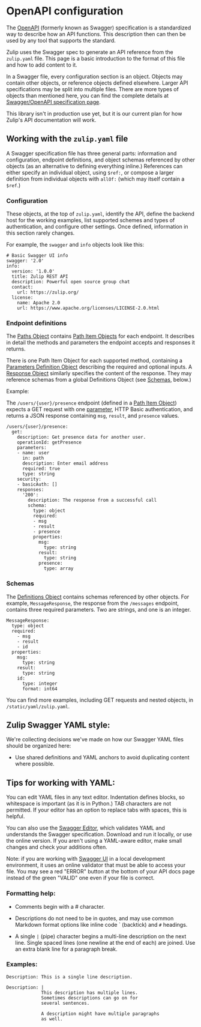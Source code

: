 # OpenAPI configuration

The [OpenAPI](http://swagger.io/specification/) (formerly known as
Swagger) specification is a standardized way to describe how an API
functions. This description then can then be used by any tool that
supports the standard.

Zulip uses the Swagger spec to generate an API reference from the
`zulip.yaml` file. This page is a basic introduction to the format of
this file and how to add content to it.

In a Swagger file, every configuration section is an object. Objects
may contain other objects, or reference objects defined
elsewhere. Larger API specifications may be split into multiple
files. There are more types of objects than mentioned here, you can
find the complete details at
[Swagger/OpenAPI specification page](http://swagger.io/specification).

This library isn't in production use yet, but it is our current plan
for how Zulip's API documentation will work.

## Working with the `zulip.yaml` file

A Swagger specification file has three general parts: information and
configuration, endpoint definitions, and object schemas referenced by
other objects (as an alternative to defining everything inline.)
References can either specify an individual object, using `$ref:`, or
compose a larger definition from individual objects with `allOf:`
(which may itself contain a `$ref`.)

### Configuration

These objects, at the top of `zulip.yaml`, identify the API, define
the backend host for the working examples, list supported schemes and
types of authentication, and configure other settings. Once defined,
information in this section rarely changes.

For example, the `swagger` and `info` objects look like this:
```
# Basic Swagger UI info
swagger: '2.0'
info:
  version: '1.0.0'
  title: Zulip REST API
  description: Powerful open source group chat
  contact:
    url: https://zulip.org/
  license:
    name: Apache 2.0
    url: https://www.apache.org/licenses/LICENSE-2.0.html
```

### Endpoint definitions

The [Paths Object](http://swagger.io/specification/#pathsObject)
contains
[Path Item Objects](http://swagger.io/specification/#pathItemObject)
for each endpoint. It describes in detail the methods and parameters
the endpoint accepts and responses it returns.

There is one Path Item Object for each supported method, containing a
[Parameters Definition Object](http://swagger.io/specification/#parametersDefinitionObject)
describing the required and optional inputs. A
[Response Object](http://swagger.io/specification/#responseObject)
similarly specifies the content of the response. They may reference
schemas from a global Definitions Object (see [Schemas](#schemas),
below.)

Example:

The `/users/{user}/presence` endpoint (defined in a
[Path Item Object](http://swagger.io/specification/#pathItemObject))
expects a GET request with one
[parameter](http://swagger.io/specification/#parameterObject), HTTP
Basic authentication, and returns a JSON response containing `msg`,
`result`, and `presence` values.

```
/users/{user}/presence:
  get:
    description: Get presence data for another user.
    operationId: getPresence
    parameters:
    - name: user
      in: path
      description: Enter email address
      required: true
      type: string
    security:
    - basicAuth: []
    responses:
      '200':
        description: The response from a successful call
        schema:
          type: object
          required:
          - msg
          - result
          - presence
          properties:
            msg:
              type: string
            result:
              type: string
            presence:
              type: array
```

### Schemas

The
[Definitions Object](http://swagger.io/specification/#definitionsObject)
contains schemas referenced by other objects. For example,
`MessageResponse`, the response from the `/messages` endpoint,
contains three required parameters.  Two are strings, and one is an
integer.

```
MessageResponse:
  type: object
  required:
    - msg
    - result
    - id
  properties:
    msg:
      type: string
    result:
      type: string
    id:
      type: integer
      format: int64
```

You can find more examples, including GET requests and nested objects, in
`/static/yaml/zulip.yaml`.

## Zulip Swagger YAML style:

We're collecting decisions we've made on how our Swagger YAML files
should be organized here:

* Use shared definitions and YAML anchors to avoid duplicating content
  where possible.

## Tips for working with YAML:

You can edit YAML files in any text editor. Indentation defines
blocks, so whitespace is important (as it is in Python.) TAB
characters are not permitted.  If your editor has an option to replace
tabs with spaces, this is helpful.

You can also use the
[Swagger Editor](http://swagger.io/swagger-editor), which validates
YAML and understands the Swagger specification. Download and run it
locally, or use the online version. If you aren't using a YAML-aware
editor, make small changes and check your additions often.

Note: if you are working with
[Swagger UI](http://swagger.io/swagger-ui/) in a local development
environment, it uses an online validator that must be able to access
your file. You may see a red "ERROR" button at the bottom of your API
docs page instead of the green "VALID" one even if your file is
correct.

### Formatting help:

* Comments begin with a # character.

* Descriptions do not need to be in quotes, and may use common
  Markdown format options like inline code \` (backtick) and `#`
  headings.
* A single `|` (pipe) character begins a multi-line description on the
  next line.  Single spaced lines (one newline at the end of each) are
  joined. Use an extra blank line for a paragraph break.

### Examples:

```
Description: This is a single line description.
```

```
Description: |
             This description has multiple lines.
             Sometimes descriptions can go on for
             several sentences.

             A description might have multiple paragraphs
             as well.
```
